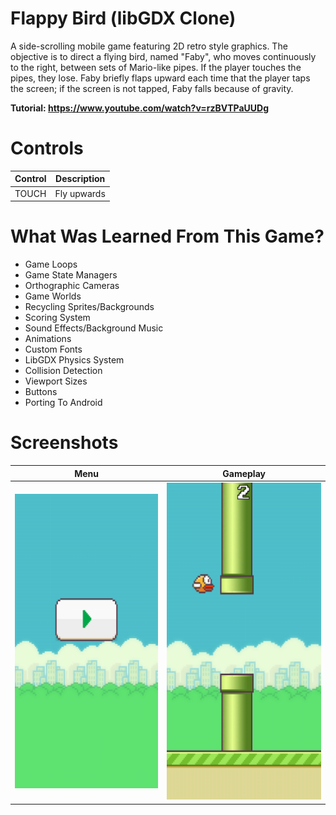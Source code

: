 # Flappy Bird (libGDX Clone)
A side-scrolling mobile game featuring 2D retro style graphics. The objective is to direct a flying bird, named "Faby", who moves continuously to the right, between sets of Mario-like pipes. If the player touches the pipes, they lose. Faby briefly flaps upward each time that the player taps the screen; if the screen is not tapped, Faby falls because of gravity.

**Tutorial: https://www.youtube.com/watch?v=rzBVTPaUUDg**

# Controls
Control | Description
------- | -----------
TOUCH | Fly upwards

# What Was Learned From This Game?
- Game Loops
- Game State Managers
- Orthographic Cameras
- Game Worlds
- Recycling Sprites/Backgrounds
- Scoring System
- Sound Effects/Background Music
- Animations
- Custom Fonts
- LibGDX Physics System
- Collision Detection
- Viewport Sizes
- Buttons
- Porting To Android

# Screenshots
Menu | Gameplay
---- | --------
<img src="/screenshots/Menu.jpg"> | <img src="/screenshots/Gameplay.jpg">
